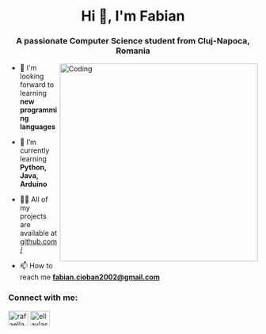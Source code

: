 <h1 align="center">Hi 👋, I'm Fabian</h1>
<h3 align="center">A passionate Computer Science student from Cluj-Napoca, Romania</h3>
<img align="right" alt="Coding" width="400" src="https://yfsmagazine.com/wp-content/uploads/2023/03/AI-For-Digital-Content-Creation-Friend-or-Foe-YFS-Magazine-1132x670.jpeg">

- 👋 I'm looking forward to learning **new programming languages**

- 🌱 I’m currently learning **Python, Java, Arduino**

- 👨‍💻 All of my projects are available at [github.com/](github.com/)

- 📫 How to reach me **fabian.cioban2002@gmail.com**

<h3 align="left">Connect with me:</h3>
<p align="left">
<a href="https://www.linkedin.com/in/fabian-remus-cioban-9a708716a/" target="blank"><img align="center" src="https://raw.githubusercontent.com/rahuldkjain/github-profile-readme-generator/master/src/images/icons/Social/linked-in-alt.svg" alt="rafaella vlase" height="30" width="40" /></a>
<a href="https://www.instagram.com/fabi.cioban/" target="blank"><img align="center" src="https://raw.githubusercontent.com/rahuldkjain/github-profile-readme-generator/master/src/images/icons/Social/instagram.svg" alt="ellavlase" height="30" width="40" /></a>
</p>
